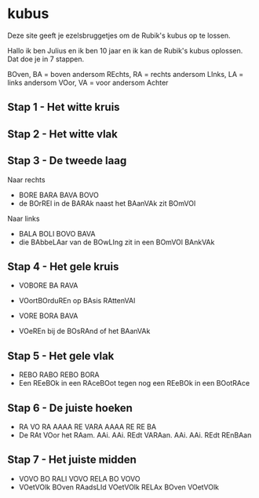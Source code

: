 # kubus

Deze site geeft je ezelsbruggetjes om de Rubik's kubus op te lossen.

Hallo ik ben Julius en ik ben 10 jaar en ik kan de Rubik's kubus oplossen. Dat doe je in 7 stappen.

BOven, BA = boven andersom
REchts, RA = rechts andersom
LInks, LA = links andersom
VOor, VA = voor andersom
Achter

## Stap 1 - Het witte kruis

## Stap 2 - Het witte vlak

## Stap 3 - De tweede laag

Naar rechts
* BORE BARA BAVA BOVO
* de BOrREl in de BARAk naast het BAanVAk zit BOmVOl

Naar links
* BALA BOLI BOVO BAVA
* die BAbbeLAar van de BOwLIng zit in een BOmVOl BAnkVAk

## Stap 4 - Het gele kruis

* VOBORE BA RAVA
* VOortBOrduREn op BAsis RAttenVAl

* VORE BORA BAVA
* VOeREn bij de BOsRAnd of het BAanVAk

## Stap 5 - Het gele vlak

* REBO RABO REBO BORA
* Een REeBOk in een RAceBOot tegen nog een REeBOk in een BOotRAce

## Stap 6 - De juiste hoeken

* RA VO RA AAAA RE VARA AAAA RE RE BA
* De RAt VOor het RAam. AAi. AAi. REdt VARAan. AAi. AAi. REdt REnBAan

## Stap 7 - Het juiste midden

* VOVO BO RALI VOVO RELA BO VOVO
* VOetVOlk BOven RAadsLId VOetVOlk RELAx BOven VOetVOlk
